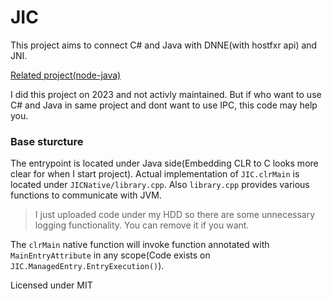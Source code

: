 # JIC
This project aims to connect C# and Java with DNNE(with hostfxr api) and JNI.

[Related project(node-java)](https://github.com/joeferner/node-java)

I did this project on 2023 and not activly maintained. But if who want to use C# and Java in same project and dont want to use IPC, this code may help you.

### Base sturcture
The entrypoint is located under Java side(Embedding CLR to C looks more clear for when I start project).
Actual implementation of `JIC.clrMain` is located under `JICNative/library.cpp`. Also `library.cpp` provides various functions to communicate with JVM.
> I just uploaded code under my HDD so there are some unnecessary logging functionality. You can remove it if you want.

The `clrMain` native function will invoke function annotated with `MainEntryAttribute` in any scope(Code exists on `JIC.ManagedEntry.EntryExecution()`).

Licensed under MIT
